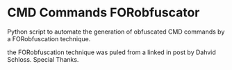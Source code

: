 # CMD Commands FORobfuscator
Python script to automate the generation of obfuscated CMD commands by a FORobfuscation technique.

the FORobfuscation technique was puled from a linked in post by Dahvid Schloss. Special Thanks.
